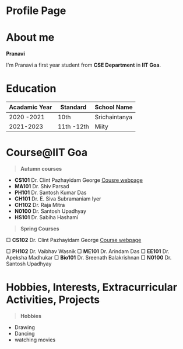 
# Profile Page

# About me
 **Pranavi**
 
I'm Pranavi a first year student from **CSE Department** in **IIT Goa**.

# Education

|    Acadamic Year            |Standard                         | School Name |
|----------------   |-------------------------------|-----------------------------|
| 2020 -2021  |               10th        |  Srichaintanya    |
|  2021-2023 | 11th -12th     |Miity   |

# Course@IIT Goa

> **Autumn courses**
  - **CS101** Dr. Clint Pazhayidam George  [Cousre webpage](https://clintpgeorge.github.io/cs-101/autumn-2021/)
  - **MA101** Dr. Shiv Parsad
  - **PH101** Dr. Santosh Kumar Das
  - **CH101** Dr. E. Siva Subramaniam Iyer
  - **CH102** Dr. Raja Mitra
  - **N0100**  Dr. Santosh Upadhyay
  - **HS101**  Dr. Sabiha Hashami
  > **Spring Courses**

  &square; **CS102**   Dr. Clint Pazhayidam George [ Course webpage ](https://clintpgeorge.github.io/cs-102/spring-2023/)
  
  &square; **PH102**  Dr. Vaibhav Wasnik 
  &square; **ME101** Dr. Arindam Das
  &square;  **EE101**   Dr. Apeksha Madhukar
  &square; **Bio101** Dr. Sreenath Balakrishnan
  &square; **N0100**  Dr. Santosh Upadhyay

# Hobbies, Interests, Extracurricular Activities, Projects

> **Hobbies**
- Drawing
- Dancing
- watching movies




